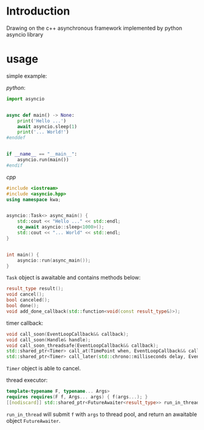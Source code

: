 # Introduction

Drawing on the c++ asynchronous framework implemented by python asyncio library

# usage

simple example:

*python*:
```python
import asyncio


async def main() -> None:
    print('Hello ...')
    await asyncio.sleep(1)
    print('... World!')
#enddef


if __name__ == "__main__":
    asyncio.run(main())
#endif
```

*cpp*
```cpp
#include <iostream>
#include <asyncio.hpp>
using namespace kwa;


asyncio::Task<> async_main() {
    std::cout << "Hello ..." << std::endl;
    co_await asyncio::sleep<1000>();
    std::cout << "... World" << std::endl;
}


int main() {
    asyncio::run(async_main());
}
```

`Task` object is awaitable and contains methods below:

```cpp
result_type result();
void cancel();
bool canceled();
bool done();
void add_done_callback(std::function<void(const result_type&)>);
```

timer callback:

```cpp
void call_soon(EventLoopCallback&& callback);
void call_soon(Handle& handle);
void call_soon_threadsafe(EventLoopCallback&& callback);
std::shared_ptr<Timer> call_at(TimePoint when, EventLoopCallback&& callback);
std::shared_ptr<Timer> call_later(std::chrono::milliseconds delay, EventLoopCallback&& callback);
```

`Timer` object is able to cancel.

thread executor:

```cpp
template<typename F, typename... Args>
requires requires(F f, Args... args) { f(args...); }
[[nodiscard]] std::shared_ptr<FutureAwaiter<result_type>> run_in_thread(F&& f, Args&&... args);
```

`run_in_thread` will submit `f` with `args` to thread pool, and return an awaitable object
`FutureAwaiter`.
